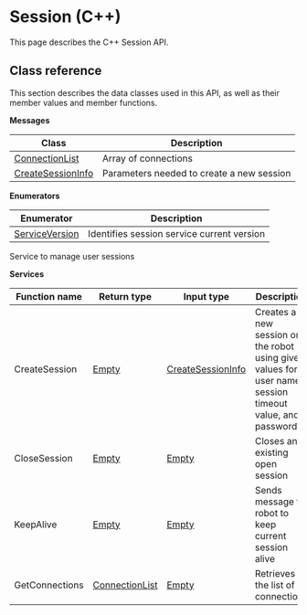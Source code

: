 # Session \(C++\)

This page describes the C++ Session API.

## Class reference

This section describes the data classes used in this API, as well as their member values and member functions.

 **Messages** 

|Class|Description|
|-----|-----------|
|[ConnectionList](../messages/Session/ConnectionList.md#)|Array of connections|
|[CreateSessionInfo](../messages/Session/CreateSessionInfo.md#)|Parameters needed to create a new session|

 **Enumerators** 

|Enumerator|Description|
|----------|-----------|
|[ServiceVersion](../enums/Session/ServiceVersion.md#)|Identifies session service current version|

Service to manage user sessions

 **Services** 

|Function name|Return type|Input type|Description|
|-------------|-----------|----------|-----------|
|CreateSession|[Empty](../messages/Common/Empty.md#)|[CreateSessionInfo](../messages/Session/CreateSessionInfo.md#)|Creates a new session on the robot using given values for user name, session timeout value, and password|
|CloseSession|[Empty](../messages/Common/Empty.md#)|[Empty](../messages/Common/Empty.md#)|Closes an existing open session|
|KeepAlive|[Empty](../messages/Common/Empty.md#)|[Empty](../messages/Common/Empty.md#)|Sends message to robot to keep current session alive|
|GetConnections|[ConnectionList](../messages/Session/ConnectionList.md#)|[Empty](../messages/Common/Empty.md#)|Retrieves the list of connections|

